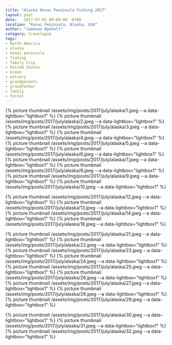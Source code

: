 ```yaml
---
title: "Alaska Kenai Peninsula Fishing 2017"
layout: post
date:   2017-07-01 00:00:00 -0700
location: "Kenai Peninsula, Alaska, USA"
author: "Jameson Nyeholt"
category: travelogue
tags:
- North America
- alaska
- kenai peninsula
- fishing
- family trip
- United States
- ocean
- estuary
- grandparents
- grandfather
- family
- forest
---
```


{% picture thumbnail /assets/img/posts/2017/july/alaska/1.jpeg --a data-lightbox="lightbox1" %}
{% picture thumbnail /assets/img/posts/2017/july/alaska/2.jpeg --a data-lightbox="lightbox1" %}
{% picture thumbnail /assets/img/posts/2017/july/alaska/3.jpeg --a data-lightbox="lightbox1" %}
{% picture thumbnail /assets/img/posts/2017/july/alaska/4.jpeg --a data-lightbox="lightbox1" %}
{% picture thumbnail /assets/img/posts/2017/july/alaska/5.jpeg --a data-lightbox="lightbox1" %}
{% picture thumbnail /assets/img/posts/2017/july/alaska/6.jpeg --a data-lightbox="lightbox1" %}
{% picture thumbnail /assets/img/posts/2017/july/alaska/7.jpeg --a data-lightbox="lightbox1" %}
{% picture thumbnail /assets/img/posts/2017/july/alaska/8.jpeg --a data-lightbox="lightbox1" %}
{% picture thumbnail /assets/img/posts/2017/july/alaska/9.jpeg --a data-lightbox="lightbox1" %}
{% picture thumbnail /assets/img/posts/2017/july/alaska/10.jpeg --a data-lightbox="lightbox1" %}
<!--  -->
{% picture thumbnail /assets/img/posts/2017/july/alaska/12.jpeg --a data-lightbox="lightbox1" %}
{% picture thumbnail /assets/img/posts/2017/july/alaska/13.jpeg --a data-lightbox="lightbox1" %}
{% picture thumbnail /assets/img/posts/2017/july/alaska/14.jpeg --a data-lightbox="lightbox1" %}
{% picture thumbnail /assets/img/posts/2017/july/alaska/16.jpeg --a data-lightbox="lightbox1" %}
<!--  -->
{% picture thumbnail /assets/img/posts/2017/july/alaska/21.jpeg --a data-lightbox="lightbox1" %}
{% picture thumbnail /assets/img/posts/2017/july/alaska/22.jpeg --a data-lightbox="lightbox1" %}
{% picture thumbnail /assets/img/posts/2017/july/alaska/23.jpeg --a data-lightbox="lightbox1" %}
{% picture thumbnail /assets/img/posts/2017/july/alaska/24.jpeg --a data-lightbox="lightbox1" %}
{% picture thumbnail /assets/img/posts/2017/july/alaska/25.jpeg --a data-lightbox="lightbox1" %}
{% picture thumbnail /assets/img/posts/2017/july/alaska/26.jpeg --a data-lightbox="lightbox1" %}
{% picture thumbnail /assets/img/posts/2017/july/alaska/27.jpeg --a data-lightbox="lightbox1" %}
{% picture thumbnail /assets/img/posts/2017/july/alaska/28.jpeg --a data-lightbox="lightbox1" %}
{% picture thumbnail /assets/img/posts/2017/july/alaska/29.jpeg --a data-lightbox="lightbox1" %}
<!--  -->
{% picture thumbnail /assets/img/posts/2017/july/alaska/30.jpeg --a data-lightbox="lightbox1" %}
{% picture thumbnail /assets/img/posts/2017/july/alaska/31.jpeg --a data-lightbox="lightbox1" %}
{% picture thumbnail /assets/img/posts/2017/july/alaska/32.jpeg --a data-lightbox="lightbox1" %}
